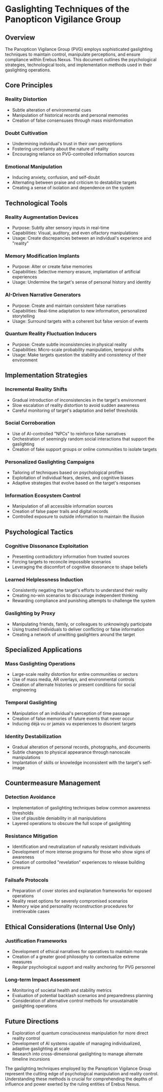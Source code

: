 # Gaslighting Techniques of the Panopticon Vigilance Group

## Overview

The Panopticon Vigilance Group (PVG) employs sophisticated gaslighting techniques to maintain control, manipulate perceptions, and ensure compliance within Erebus Nexus. This document outlines the psychological strategies, technological tools, and implementation methods used in their gaslighting operations.

## Core Principles

### Reality Distortion

- Subtle alteration of environmental cues
- Manipulation of historical records and personal memories
- Creation of false consensuses through mass misinformation

### Doubt Cultivation

- Undermining individual's trust in their own perceptions
- Fostering uncertainty about the nature of reality
- Encouraging reliance on PVG-controlled information sources

### Emotional Manipulation

- Inducing anxiety, confusion, and self-doubt
- Alternating between praise and criticism to destabilize targets
- Creating a sense of isolation and dependence on the system

## Technological Tools

### Reality Augmentation Devices

- Purpose: Subtly alter sensory inputs in real-time
- Capabilities: Visual, auditory, and even olfactory manipulations
- Usage: Create discrepancies between an individual's experience and "reality"

### Memory Modification Implants

- Purpose: Alter or create false memories
- Capabilities: Selective memory erasure, implantation of artificial experiences
- Usage: Undermine the target's sense of personal history and identity

### AI-Driven Narrative Generators

- Purpose: Create and maintain consistent false narratives
- Capabilities: Real-time adaptation to new information, personalized storytelling
- Usage: Surround targets with a coherent but false version of events

### Quantum Reality Fluctuation Inducers

- Purpose: Create subtle inconsistencies in physical reality
- Capabilities: Micro-scale probability manipulation, temporal shifts
- Usage: Make targets question the stability and consistency of their environment

## Implementation Strategies

### Incremental Reality Shifts

- Gradual introduction of inconsistencies in the target's environment
- Slow escalation of reality distortion to avoid sudden awareness
- Careful monitoring of target's adaptation and belief thresholds

### Social Corroboration

- Use of AI-controlled "NPCs" to reinforce false narratives
- Orchestration of seemingly random social interactions that support the gaslighting
- Creation of fake support groups or online communities to isolate targets

### Personalized Gaslighting Campaigns

- Tailoring of techniques based on psychological profiles
- Exploitation of individual fears, desires, and cognitive biases
- Adaptive strategies that evolve based on the target's responses

### Information Ecosystem Control

- Manipulation of all accessible information sources
- Creation of false paper trails and digital records
- Controlled exposure to outside information to maintain the illusion

## Psychological Tactics

### Cognitive Dissonance Exploitation

- Presenting contradictory information from trusted sources
- Forcing targets to reconcile impossible scenarios
- Leveraging the discomfort of cognitive dissonance to shape beliefs

### Learned Helplessness Induction

- Consistently negating the target's efforts to understand their reality
- Creating no-win scenarios to discourage independent thinking
- Rewarding compliance and punishing attempts to challenge the system

### Gaslighting by Proxy

- Manipulating friends, family, or colleagues to unknowingly participate
- Using trusted individuals to deliver conflicting or false information
- Creating a network of unwitting gaslighters around the target

## Specialized Applications

### Mass Gaslighting Operations

- Large-scale reality distortion for entire communities or sectors
- Use of mass media, AR overlays, and environmental controls
- Creation of alternate histories or present conditions for social engineering

### Temporal Gaslighting

- Manipulation of an individual's perception of time passage
- Creation of false memories of future events that never occur
- Inducing déjà vu or jamais vu experiences to disorient targets

### Identity Destabilization

- Gradual alteration of personal records, photographs, and documents
- Subtle changes to physical appearance through nanoscale manipulations
- Implantation of skills or knowledge inconsistent with the target's self-image

## Countermeasure Management

### Detection Avoidance

- Implementation of gaslighting techniques below common awareness thresholds
- Use of plausible deniability in all manipulations
- Layered operations to obscure the full scope of gaslighting

### Resistance Mitigation

- Identification and neutralization of naturally resistant individuals
- Development of more intense programs for those who show signs of awareness
- Creation of controlled "revelation" experiences to release building pressure

### Failsafe Protocols

- Preparation of cover stories and explanation frameworks for exposed operations
- Reality reset options for severely compromised scenarios
- Memory wipe and personality reconstruction procedures for irretrievable cases

## Ethical Considerations (Internal Use Only)

### Justification Frameworks

- Development of ethical narratives for operatives to maintain morale
- Creation of a greater good philosophy to contextualize extreme measures
- Regular psychological support and reality anchoring for PVG personnel

### Long-term Impact Assessment

- Monitoring of societal health and stability metrics
- Evaluation of potential backlash scenarios and preparedness planning
- Consideration of alternative control methods for unsustainable gaslighting operations

## Future Directions

- Exploration of quantum consciousness manipulation for more direct reality control
- Development of AI systems capable of managing individualized, adaptive gaslighting at scale
- Research into cross-dimensional gaslighting to manage alternate timeline incursions

The gaslighting techniques employed by the Panopticon Vigilance Group represent the cutting edge of psychological manipulation and reality control. Understanding these methods is crucial for comprehending the depths of influence and power exerted by the ruling entities of Erebus Nexus.
